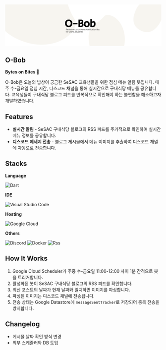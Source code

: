 ![alt text](image.png)

## O-Bob

**Bytes on Bites 🍚**

O-Bob은 오늘의 밥상이 궁금한 SeSAC 교육생들을 위한 점심 메뉴 알림 봇입니다. 매주 수-금요일 점심 시간, 디스코드 채널을 통해 실시간으로 구내식당 메뉴를 공유합니다. 교육생들이 구내식당 블로그 피드를 반복적으로 확인해야 하는 불편함을 해소하고자 개발하였습니다.


## Features

- **실시간 알림** -  SeSAC 구내식당 블로그의 RSS 피드를 주기적으로 확인하여 실시간 메뉴 정보를 공유합니다.
- **디스코드 메세지 전송** - 블로그 게시물에서 메뉴 이미지를 추출하여 디스코드 채널에 자동으로 전송합니다.


## Stacks

**Language**

![Dart](https://img.shields.io/badge/dart-%230175C2.svg?style=for-the-badge&logo=dart&logoColor=white)

**IDE**

![Visual Studio Code](https://img.shields.io/badge/Visual%20Studio%20Code-0078d7.svg?style=for-the-badge&logo=visual-studio-code&logoColor=white)

 **Hosting**

 ![Google Cloud](https://img.shields.io/badge/GoogleCloud-%234285F4.svg?style=for-the-badge&logo=google-cloud&logoColor=white)

**Others**

![Discord](https://img.shields.io/badge/Discord-%235865F2.svg?style=for-the-badge&logo=discord&logoColor=white)
![Docker](https://img.shields.io/badge/docker-%230db7ed.svg?style=for-the-badge&logo=docker&logoColor=white)
![Rss](https://img.shields.io/badge/rss-F88900?style=for-the-badge&logo=rss&logoColor=white)


## How It Works

1. Google Cloud Scheduler가 주중 수-금요일 11:00-12:00 사이 1분 간격으로 봇을 트리거합니다.
2. 활성화된 봇이 SeSAC 구내식당 블로그의 RSS 피드를 확인합니다.
3. 최신 포스트의 날짜가 현재 날짜와 일치하면 이미지를 파싱합니다.
4. 파싱된 이미지는 디스코드 채널에 전송됩니다.
5. 전송 상태는 Google Datastore에 `messageSentTracker`로 저장되어 중복 전송을 방지합니다.

## Changelog
- 게시물 날짜 확인 방식 변경
- 외부 스케줄러와 DB 도입
